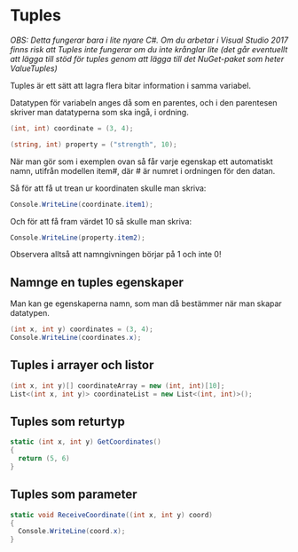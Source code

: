 # Tuples

_OBS: Detta fungerar bara i lite nyare C#. Om du arbetar i Visual Studio 2017 finns risk att Tuples inte fungerar om du inte krånglar lite (det går eventuellt att lägga till stöd för tuples genom att lägga till det NuGet-paket som heter ValueTuples)_

Tuples är ett sätt att lagra flera bitar information i samma variabel.

Datatypen för variabeln anges då som en parentes, och i den parentesen skriver man datatyperna som ska ingå, i ordning.

```csharp
(int, int) coordinate = (3, 4);

(string, int) property = ("strength", 10);
```

När man gör som i exemplen ovan så får varje egenskap ett automatiskt namn, utifrån modellen item#, där # är numret i ordningen för den datan.

Så för att få ut trean ur koordinaten skulle man skriva:

```csharp
Console.WriteLine(coordinate.item1);
```

Och för att få fram värdet 10 så skulle man skriva:

```csharp
Console.WriteLine(property.item2);
```

Observera alltså att namngivningen börjar på 1 och inte 0!

## Namnge en tuples egenskaper

Man kan ge egenskaperna namn, som man då bestämmer när man skapar datatypen.

```csharp
(int x, int y) coordinates = (3, 4);
Console.WriteLine(coordinates.x);
```

## Tuples i arrayer och listor

```csharp
(int x, int y)[] coordinateArray = new (int, int)[10];
List<(int x, int y)> coordinateList = new List<(int, int)>();
```

## Tuples som returtyp

```csharp
static (int x, int y) GetCoordinates()
{
  return (5, 6)
}
```

## Tuples som parameter

```csharp
static void ReceiveCoordinate((int x, int y) coord)
{
  Console.WriteLine(coord.x);
}
```
